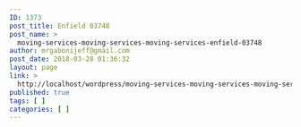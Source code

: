 ```yaml
---
ID: 1373
post_title: Enfield 03748
post_name: >
  moving-services-moving-services-moving-services-enfield-03748
author: mrgabonijeff@gmail.com
post_date: 2018-03-28 01:36:32
layout: page
link: >
  http://localhost/wordpress/moving-services-moving-services-moving-services-enfield-03748/
published: true
tags: [ ]
categories: [ ]
---
```

